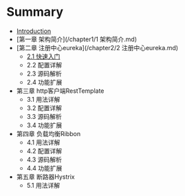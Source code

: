 # Summary

* [Introduction](README.md)
* [第一章 架构简介](/chapter1/1 架构简介.md)
* [第二章 注册中心eureka](/chapter2/2 注册中心eureka.md)
  * [2.1 快速入门](/chapter2/2.1快速入门.md)
  * 2.2 配置详解
  * 2.3 源码解析
  * 2.4 功能扩展
* 第三章 http客户端RestTemplate
  * 3.1 用法详解
  * 3.2 配置详解
  * 3.3 源码解析
  * 3.4 功能扩展
* 第四章 负载均衡Ribbon
  * 4.1 用法详解
  * 4.2 配置详解
  * 4.3 源码解析
  * 4.4 功能扩展
* 第五章 断路器Hystrix
  * 5.1 用法详解



